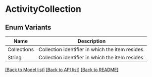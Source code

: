 # ActivityCollection

## Enum Variants

| Name | Description |
|---- | -----|
| Collections | Collection identifier in which the item resides. |
| String | Collection identifier in which the item resides. |

[[Back to Model list]](../README.md#documentation-for-models) [[Back to API list]](../README.md#documentation-for-api-endpoints) [[Back to README]](../README.md)


